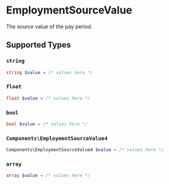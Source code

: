 # EmploymentSourceValue

The source value of the pay period.


## Supported Types

### `string`

```php
string $value = /* values here */
```

### `float`

```php
float $value = /* values here */
```

### `bool`

```php
bool $value = /* values here */
```

### `Components\EmploymentSourceValue4`

```php
Components\EmploymentSourceValue4 $value = /* values here */
```

### `array`

```php
array $value = /* values here */
```


